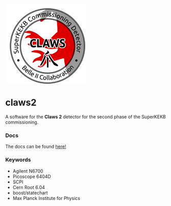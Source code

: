 ![Claws Logo](claws.png)
# claws2
A software for the __Claws 2__ detector for the second phase of the SuperKEKB commissioning.

### Docs
The docs can be found [here!](https://www.mpp.mpg.de/~hwindel/CLAWS2/)

### Keywords
- Agilent N6700
- Picoscope 6404D
- SCPI
- Cern Root 6.04
- boost/statechart
- Max Planck Institute for Physics
